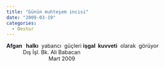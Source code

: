 ```yaml
---
title: "Günün muhteşem incisi"
date: "2009-03-19"
categories: 
  - Destur
---
```


**Afgan   halkı**  yabancı  güçleri **işgal  kuvveti**  olarak  görüyor  
           Dış İşl. Bk. Ali Babacan   
                            Mart 2009
